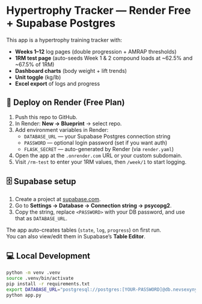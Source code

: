 # Hypertrophy Tracker — Render Free + Supabase Postgres

This app is a hypertrophy training tracker with:

- **Weeks 1–12** log pages (double progression + AMRAP thresholds)
- **1RM test page** (auto-seeds Week 1 & 2 compound loads at ~62.5% and ~67.5% of 1RM)
- **Dashboard charts** (body weight + lift trends)
- **Unit toggle** (kg/lb)
- **Excel export** of logs and progress

## 🚀 Deploy on Render (Free Plan)

1. Push this repo to GitHub.
2. In Render: **New → Blueprint** → select repo.
3. Add environment variables in Render:
   - `DATABASE_URL` — your Supabase Postgres connection string  
   - `PASSWORD` — optional login password (set if you want auth)  
   - `FLASK_SECRET` — auto-generated by Render (via `render.yaml`)
4. Open the app at the `.onrender.com` URL or your custom subdomain.
5. Visit `/rm-test` to enter your 1RM values, then `/week/1` to start logging.

## 🗄 Supabase setup

1. Create a project at [supabase.com](https://supabase.com).
2. Go to **Settings → Database → Connection string → psycopg2**.
3. Copy the string, replace `<PASSWORD>` with your DB password, and use that as `DATABASE_URL`.

The app auto-creates tables (`state`, `log`, `progress`) on first run.  
You can also view/edit them in Supabase’s **Table Editor**.

## 💻 Local Development

```bash
python -m venv .venv
source .venv/bin/activate
pip install -r requirements.txt
export DATABASE_URL="postgresql://postgres:[YOUR-PASSWORD]@db.nevsexynyzpwpmvhvsem.supabase.co:5432/postgres"
python app.py
